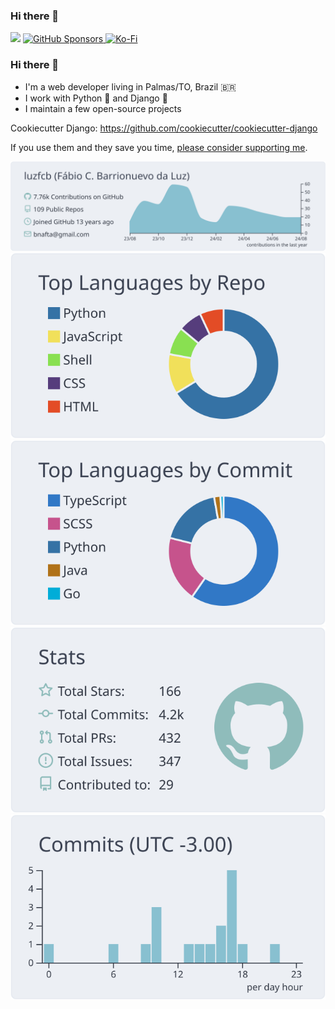 ### Hi there 👋

![](https://komarev.com/ghpvc/?username=luzfcb&color=blue)
<a href="https://github.com/sponsors/luzfcb">
  <img alt="GitHub Sponsors" src="https://img.shields.io/github/sponsors/luzfcb?logo=github&style=flat-square">
</a>
<a href="https://ko-fi.com/luzfcb">
  <img alt="Ko-Fi" src="https://img.shields.io/badge/Ko--fi-00b9fe?style=flat-square&logo=ko-fi">
</a>



### Hi there 👋

- I'm a web developer living in Palmas/TO, Brazil :brazil:
- I work with Python :snake: and Django :unicorn:
- I maintain a few open-source projects

Cookiecutter Django: https://github.com/cookiecutter/cookiecutter-django

If you use them and they save you time, [please consider supporting me](https://github.com/sponsors/luzfcb).




[![](https://raw.githubusercontent.com/luzfcb/luzfcb/main/profile-summary-card-output/nord_bright/0-profile-details.svg)](https://github.com/vn7n24fzkq/github-profile-summary-cards)
[![](https://raw.githubusercontent.com/luzfcb/luzfcb/main/profile-summary-card-output/nord_bright/1-repos-per-language.svg)](https://github.com/vn7n24fzkq/github-profile-summary-cards) [![](https://raw.githubusercontent.com/luzfcb/luzfcb/main/profile-summary-card-output/nord_bright/2-most-commit-language.svg)](https://github.com/vn7n24fzkq/github-profile-summary-cards)
[![](https://raw.githubusercontent.com/luzfcb/luzfcb/main/profile-summary-card-output/nord_bright/3-stats.svg)](https://github.com/vn7n24fzkq/github-profile-summary-cards) [![](https://raw.githubusercontent.com/luzfcb/luzfcb/main/profile-summary-card-output/nord_bright/4-productive-time.svg)](https://github.com/vn7n24fzkq/github-profile-summary-cards)
